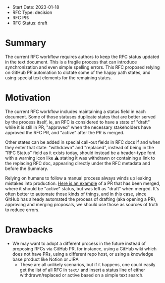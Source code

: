 - Start Date: 2023-01-18
- RFC Type: decision
- RFC PR: <link>
- RFC Status: draft

# Summary

The current RFC workflow requires authors to keep the RFC status updated in the text document. This is a fragile process that can introduce synchronization and even simple spelling errors. This RFC proposed relying on GitHub PR automation to dictate some of the happy path states, and using special text elements for the remaining states.

# Motivation

The current RFC workflow includes maintaining a status field in each document. Some of those statuses duplicate states that are better served by the process itself, ie, an RFC is considered to have a state of "draft" while it is still in PR, "approved" when the necessary stakeholders have approved the RFC PR, and "active" after the PR is merged.

Other states can be added in special call-out fields in RFC docs if and when they enter that state: "withdrawn" and "replaced", instead of being in the "RFC Status" field as it exists today, should instead be a header-type font with a warning icon like ⚠️ stating it was withdrawn or containing a link to the replacing RFC doc, appearing directly under the RFC metadata and before the Summary.

Relying on humans to follow a manual process always winds up leaking mistakes into production. [Here is an example](https://github.com/getsentry/rfcs/blob/7b6c373e560f1b4eca9a80059b60a222a4c8bcfa/text/0042-gocd-succeeds-freight-as-our-cd-solution.md?plain=1#L4) of a PR that has been merged, where it should be "active" status, but was left as "draft" when merged. It's often better to automate those kinds of things, and in this case, since GitHub has already automated the process of drafting (aka opening a PR), approving and merging proposals, we should use those as sources of truth to reduce errors.

# Drawbacks

- We may want to adopt a different process in the future instead of proposing RFCs via GitHub PR, for instance, using a GitHub wiki which does not have PRs, using a different repo host, or using a knowledge base product like Notion or JIRA
    - These are all unlikely scenarios, but if it happens, one could easily get the list of all RFC in `text/` and insert a status line of either withdrawn/replaced or active based on a simple text search.
